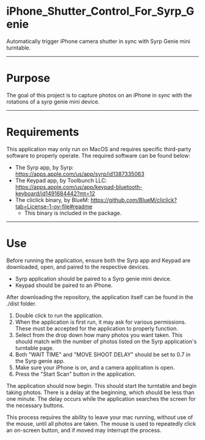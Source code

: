 # iPhone_Shutter_Control_For_Syrp_Genie
Automatically trigger iPhone camera shutter in sync with Syrp Genie mini turntable.

------------------------------------------------------------------------------------

# Purpose
The goal of this project is to capture photos on an iPhone in sync with the rotations of a syrp genie mini device.

------------------------------------------------------------------------------------

# Requirements
This application may only run on MacOS and requires specific third-party software to properly operate.
The required software can be found below:
- The Syrp app, by Syrp: https://apps.apple.com/us/app/syrp/id1387335063
- The Keypad app, by Toolbunch LLC: https://apps.apple.com/us/app/keypad-bluetooth-keyboard/id1491684442?mt=12
- The cliclick binary, by BlueM: https://github.com/BlueM/cliclick?tab=License-1-ov-file#readme
  - This binary is included in the package. 

------------------------------------------------------------------------------------

# Use
Before running the application, ensure both the Syrp app and Keypad are downloaded, open, and paired to the respective devices. 
- Syrp application should be paired to a Syrp genie mini device.
- Keypad should be paired to an iPhone.


After downloading the repository, the application itself can be found in the ./dist folder. 
1. Double click to run the application.
2. When the application is first run, it may ask for various permissions. These must be accepted for the application to properly function.
3. Select from the drop down how many photos you want taken. This should match with the number of photos listed on the Syrp application's turntable page.
4. Both "WAIT TIME" and "MOVE SHOOT DELAY" should be set to 0.7 in the Syrp genie app.
5. Make sure your iPhone is on, and a camera application is open.
6. Press the "Start Scan" button in the application.

The application should now begin. This should start the turntable and begin taking photos. There is a delay at the beginning, which should be less than one minute. 
The delay occurs while the application searches the screen for the necessary buttons. 

This process requires the ability to leave your mac running, without use of the mouse, until all photos are taken. The mouse is used to repeatedly click an on-screen button, and if moved may interrupt the process.
